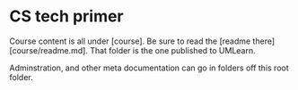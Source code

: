 CS tech primer
=============

Course content is all under [course]. Be sure to read
the [readme there][course/readme.md]. That folder is the one
published to UMLearn.

Adminstration, and other meta documentation can go in folders off
this root folder.


